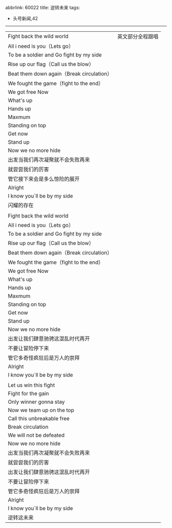 abbrlink: 60022
title: 逆转未来
tags:
  - 头号新闻,42
---
|      |      |
|--|--|
|Fight back the wild world|英文部分全程跟唱|
|All i need is you（Lets go）|      |
|To be a soldier and Go fight by my side|      |
|Rise up our flag（Call us the blow）|      |
|Beat them down again（Break circulation）|      |
|We fought the game（fight to the end）|      |
|We got free Now|      |
|What's up|      |
|Hands up|      |
|Maxmum|      |
|Standing on top|      |
|Get now|      |
|Stand up|      |
|Now we no more hide|      |
|出发当我们再次凝聚就不会失败再来|      |
|就尝尝我们的厉害|      |
|管它接下来会是多么惊险的展开|      |
|Alright|      |
|I know you`ll be by my side|      |
|闪耀的存在|      |
|      |      |
|Fight back the wild world|      |
|All i need is you（Lets go）|      |
|To be a soldier and Go fight by my side|      |
|Rise up our flag（Call us the blow）|      |
|Beat them down again（Break circulation）|      |
|We fought the game（fight to the end）|      |
|We got free Now|      |
|What's up|      |
|Hands up|      |
|Maxmum|      |
|Standing on top|      |
|Get now|      |
|Stand up|      |
|Now we no more hide|      |
|出发让我们肆意驰骋这混乱时代再开|      |
|不要让冒险停下来|      |
|管它多奇怪疯狂后是万人的崇拜|      |
|Alright|      |
|I know you`ll be by my side|      |
|      |      |
|Let us win this fight|      |
|Fight for the gain|      |
|Only winner gonna stay|      |
|Now we team up on the top|      |
|Call this unbreakable free|      |
|Break circulation|      |
|We will not be defeated|      |
|Now we no more hide|      |
|出发当我们再次凝聚就不会失败再来|      |
|就尝尝我们的厉害|      |
|出发让我们肆意驰骋这混乱时代再开|      |
|不要让冒险停下来|      |
|管它多奇怪疯狂后是万人的崇拜|      |
|Alright|      |
|I know you`ll be by my side|      |
|逆转这未来|      |

